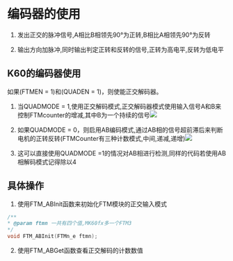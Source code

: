 # 编码器的使用

1. 发出正交的脉冲信号,A相比B相领先90°为正转,B相比A相领先90°为反转

2. 输出方向加脉冲,同时输出判定正转和反转的信号,正转为高电平,反转为低电平

## K60的编码器使用

如果(FTMEN = 1)和(QUADEN = 1)，则使能正交解码器。

1. 当QUADMODE = 1,使用正交解码模式,正交解码器模式使用输入信号A和B来控制FTMcounter的增减,其中B为一个持续的信号![](/home/qrq/Documents/xxbj/NXP-K60龙邱/img/正交译码模式.png)

2. 如果QUADMODE = 0，则启用AB编码模式,通过AB相的信号超前滞后来判断电机的正转反转(FTMCounter有三种计数模式,中间,递减,递增)![](/home/qrq/Documents/xxbj/NXP-K60龙邱/img/AB相编解码.png)

3. 这可以直接使用QUADMODE =1的情况对AB相进行检测,同样的代码若使用AB相解码模式记得除以4

## 具体操作

1. 使用FTM_ABInit函数来初始化FTM模块的正交输入模式

```c
/**
* @param ftmn 一共有四个值,MK60fx多一个FTM3
*/
void FTM_ABInit(FTMn_e ftmn);
```

2. 使用FTM_ABGet函数查看正交解码的计数数值

```

```
